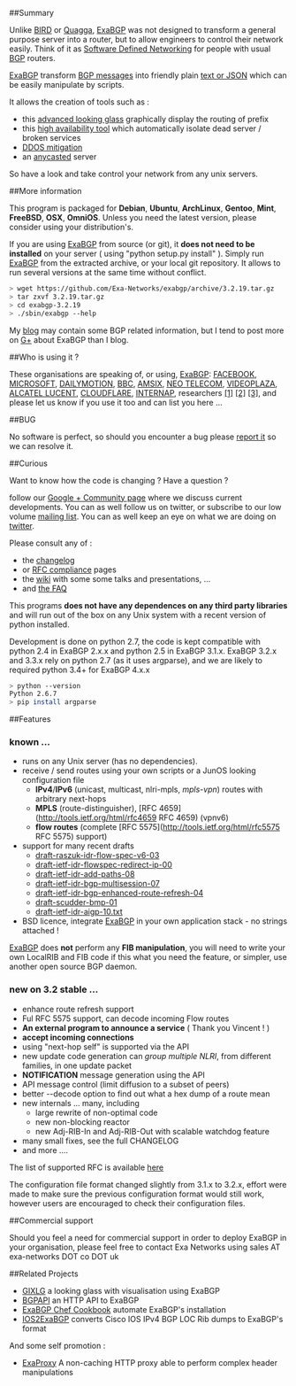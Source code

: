 ##Summary

Unlike [BIRD](http://bird.network.cz/) or [Quagga](http://www.quagga.net/), [ExaBGP](http://github.com/Exa-Networks/exabgp) was not designed to transform a general purpose server into a router, but to allow engineers to control their network easily.
Think of it as [Software Defined Networking](http://www.wired.com/wiredenterprise/2012/04/going-with-the-flow-google/) for people with usual [BGP](http://tools.ietf.org/html/rfc4271) routers.

[ExaBGP](http://github.com/Exa-Networks/exabgp) transform [BGP messages](http://thomas.mangin.com/data/pdf/UKNOF%2015%20-%20Mangin%20-%20Naked%20BGP.pdf) into friendly plain [text or JSON](https://github.com/Exa-Networks/exabgp/wiki/Controlling-ExaBGP-:-API-for-received-messages) which can be easily manipulate by scripts.

It allows the creation of tools such as :
 * this [advanced looking glass](https://code.google.com/p/gixlg/wiki/sample_maps) graphically display the routing of prefix
 * this [high availability tool](http://vincent.bernat.im/en/blog/2013-exabgp-highavailability.html) which automatically isolate dead server / broken services
 * [DDOS mitigation](http://perso.nautile.fr/prez/fgabut-flowspec-frnog-final.pdf)
 * an [anycasted](http://blog.iweb-hosting.co.uk/blog/2012/01/27/using-bgp-to-serve-high-availability-dns/) server

So have a look and take control your network from any unix servers.

##More information

This program is packaged for **Debian**, **Ubuntu**, **ArchLinux**, **Gentoo**, **Mint**, **FreeBSD**, **OSX**, **OmniOS**. Unless you need the latest version, please consider using your distribution's.

If you are using [ExaBGP](http://github.com/Exa-Networks/exabgp) from source (or git), it **does not need to be installed** on your server ( using "python setup.py install" ). Simply run [ExaBGP](http://github.com/Exa-Networks/exabgp) from the extracted archive, or your local git repository. It allows to run several versions at the same time without conflict.

```sh
> wget https://github.com/Exa-Networks/exabgp/archive/3.2.19.tar.gz
> tar zxvf 3.2.19.tar.gz
> cd exabgp-3.2.19
> ./sbin/exabgp --help
```

My [blog](http://thomas.mangin.com/categories/networking.html) may contain some BGP related information, but I tend to post more on [G+](https://plus.google.com/u/0/communities/108249711110699351497) about ExaBGP than I blog.

##Who is using it ?

These organisations are speaking of, or using, [ExaBGP](http://github.com/Exa-Networks/exabgp):
[FACEBOOK](http://velocityconf.com/velocity2013/public/schedule/detail/28410),
[MICROSOFT](http://www.nanog.org/sites/default/files/wed.general.brainslug.lapukhov.20.pdf),
[DAILYMOTION](https://twitter.com/fgabut),
[BBC](http://www.bbc.co.uk/),
[AMSIX](https://ripe64.ripe.net/presentations/49-Follow_Up_AMS-IX_route-server_test_Euro-IX_20th_RIPE64.pdf),
[NEO TELECOM](http://media.frnog.org/FRnOG_18/FRnOG_18-6.pdf),
[VIDEOPLAZA](http://www.videoplaza.com),
[ALCATEL LUCENT](http://www.nanog.org/sites/default/files/wed.general.trafficdiversion.serodio.10.pdf),
[CLOUDFLARE](http://www.slideshare.net/TomPaseka/flowspec-apf-2013),
[INTERNAP](http://www.internap.com/),
researchers
[[1]](http://typo3.change-project.eu/fileadmin/publications/Deliverables/CHANGE_Deliverable_D4-3_Revised.pdf)
[[2]](http://www.cs.cornell.edu/projects/quicksilver/public_pdfs/tcpr.pdf)
[[3]](http://docs.di.fc.ul.pt/jspui/bitstream/10455/6703/1/Disserta%C3%A7%C3%A3o%20de%20mestrado%20do%20S%C3%A9rgio%20Miguel%20Geraldes%20de%20oliveira%20Serrano_Nov-2010.pdf),
and please let us know if you use it too and can list you here ...

##BUG

No software is perfect, so should you encounter a bug please [report it](https://github.com/Exa-Networks/exabgp/issues?labels=bug&page=1&state=open) so we can resolve it.

##Curious

Want to know how the code is changing ? Have a question ?

follow our [Google + Community page](https://plus.google.com/communities/108249711110699351497) where we discuss current developments. You can as well follow us on twitter, or subscribe to our low volume [mailing list](http://groups.google.com/group/exabgp-users).
You can as well keep an eye on what we are doing on [twitter](https://twitter.com/#!/search/exabgp).

Please consult any of :

 * the [changelog](https://raw.github.com/Exa-Networks/exabgp/master/CHANGELOG)
 * or [RFC compliance](https://github.com/Exa-Networks/exabgp/wiki/RFC-Information) pages
 * the [wiki](https://github.com/Exa-Networks/exabgp/wiki) with some some talks and presentations, ...
 * and [the FAQ](https://github.com/Exa-Networks/exabgp/wiki/FAQ)

This programs **does not have any dependences on any third party libraries** and will run out of the box on any Unix system with a recent version of python installed.

Development is done on python 2.7, the code is kept compatible with python 2.4 in ExaBGP 2.x.x and python 2.5 in ExaBGP 3.1.x.
ExaBGP 3.2.x and 3.3.x rely on python 2.7 (as it uses argparse), and we are likely to required python 3.4+ for ExaBGP 4.x.x

```sh
> python --version
Python 2.6.7
> pip install argparse
```


##Features

### known ...

 * runs on any Unix server (has no dependencies).
 * receive / send routes using your own scripts or a JunOS looking configuration file
   * **IPv4**/**IPv6** (unicast, multicast, nlri-mpls, *mpls-vpn*) routes with arbitrary next-hops
   * **MPLS** (route-distinguisher), [RFC 4659](http://tools.ietf.org/html/rfc4659 RFC 4659) (vpnv6)
   * **flow routes** (complete [RFC 5575](http://tools.ietf.org/html/rfc5575 RFC 5575) support)
 * support for many recent drafts
   * [draft-raszuk-idr-flow-spec-v6-03](http://tools.ietf.org/html/draft-ietf-idr-flow-spec-v6-03)
   * [draft-ietf-idr-flowspec-redirect-ip-00](http://tools.ietf.org/html/draft-ietf-idr-flowspec-redirect-ip-00)
   * [draft-ietf-idr-add-paths-08](http://tools.ietf.org/html/draft-ietf-idr-add-paths-08)
   * [draft-ietf-idr-bgp-multisession-07](http://tools.ietf.org/html/draft-ietf-idr-bgp-multisession-07)
   * [draft-ietf-idr-bgp-enhanced-route-refresh-04](http://tools.ietf.org/html/draft-ietf-idr-bgp-enhanced-route-refresh-04)
   * [draft-scudder-bmp-01](http://tools.ietf.org/html/draft-scudder-bmp-01)
   * [draft-ietf-idr-aigp-10.txt](http://tools.ietf.org/html/draft-ietf-idr-aigp-10)
 * BSD licence, integrate [ExaBGP](http://github.com/Exa-Networks/exabgp) in your own application stack - no strings attached !

[ExaBGP](http://github.com/Exa-Networks/exabgp) does **not** perform any **FIB manipulation**, you will need to write your own LocalRIB and FIB code if this what you need the feature, or simpler, use another open source BGP daemon.

### new on 3.2 stable ...

 * enhance route refresh support
 * Ful RFC 5575 support, can decode incoming Flow routes
 * **An external program to announce a service** ( Thank you Vincent ! )
 * **accept incoming connections**
 * using "next-hop self" is supported via the API
 * new update code generation can *group multiple NLRI*, from different families, in one update packet
 * **NOTIFICATION** message generation using the API
 * API message control (limit diffusion to a subset of peers)
 * better --decode option to find out what a hex dump of a route mean
 * new internals ... many, including
    * large rewrite of non-optimal code
    * new non-blocking reactor
    * new Adj-RIB-In and Adj-RIB-Out with scalable watchdog feature
 * many small fixes, see the full CHANGELOG
 * and more ....

The list of supported RFC is available [here](https://github.com/Exa-Networks/exabgp/wiki/RFC-Information)

The configuration file format changed slightly from 3.1.x to 3.2.x, effort were made to make sure the previous configuration format would still work, however users are encouraged to check their configuration files.

##Commercial support

Should you feel a need for commercial support in order to deploy ExaBGP in your organisation, please feel free to contact Exa Networks using sales AT exa-networks DOT co DOT uk

##Related Projects

 * [GIXLG](https://code.google.com/p/gixlg/) a looking glass with visualisation using ExaBGP
 * [BGPAPI](https://github.com/abh/bgpapi) an HTTP API to ExaBGP
 * [ExaBGP Chef Cookbook](https://github.com/hw-cookbooks/exabgp) automate ExaBGP's installation
 * [IOS2ExaBGP](https://github.com/lochiiconnectivity/ios2exa) converts Cisco IOS IPv4 BGP LOC Rib dumps to ExaBGP's format

And some self promotion :

 * [ExaProxy](http://code.google.com/p/exaproxy) A non-caching HTTP proxy able to perform complex header manipulations

